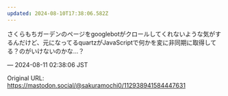 ```yaml
---
updated: 2024-08-10T17:38:06.582Z
---
```


<p>さくらもちガーデンのページをgooglebotがクロールしてくれないような気がするんだけど、元になってるquartzがJavaScriptで何かを変に非同期に取得してる？のがいけないのかな…？</p>

&mdash; 2024-08-11 02:38:06 JST

Original URL: https://mastodon.social/@sakuramochi0/112938941584447631
